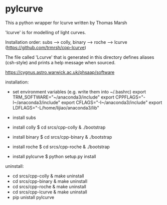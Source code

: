 # pylcurve
This a python wrapper for lcurve written by Thomas Marsh


'lcurve' is for modelling of light curves.

Installation order: subs --> colly, binary --> roche --> lcurve  (https://github.com/trmrsh/cpp-lcurve)

The file called 'Lcurve' that is generated in this directory defines
aliases (csh-style) and prints a help message when sourced.

https://cygnus.astro.warwick.ac.uk/phsaap/software

installation:
- set environment variables (e.g. write them into ~/.bashrc)
export TRM_SOFTWARE="~/anaconda3/include"
export CPPFLAGS="-I~/anaconda3/include"
export CFLAGS="-I~/anaconda3/include"
export LDFLAGS="-L/home/lijiao/anaconda3/lib"

- install subs

- install colly
$ cd srcs/cpp-colly & ./bootstrap

- install binary
$ cd srcs/cpp-binary & ./bootstrap

- install roche
$ cd srcs/cpp-roche & ./bootstrap


- install pylcurve
$ python setup.py install


uninstall:
- cd srcs/cpp-colly & make uninstall
- cd srcs/cpp-binary & make uninstall
- cd srcs/cpp-roche & make uninstall
- cd srcs/cpp-lcurve & make uninstall
- pip unistall pylcurve

